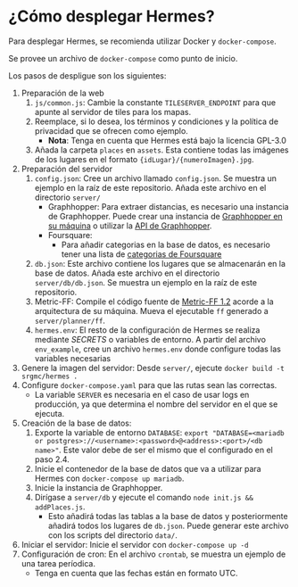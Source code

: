 # ¿Cómo desplegar Hermes?

Para desplegar Hermes, se recomienda utilizar Docker y `docker-compose`.

Se provee un archivo de `docker-compose` como punto de inicio.

Los pasos de despligue son los siguientes:

1. Preparación de la web
    1. `js/common.js`: Cambie la constante `TILESERVER_ENDPOINT` para que apunte al servidor de tiles para los mapas.
    2. Reemplace, si lo desea, los términos y condiciones y la política de privacidad que se ofrecen como ejemplo.
        - **Nota**: Tenga en cuenta que Hermes está bajo la licencia GPL-3.0 
    3. Añada la carpeta `places` en `assets`. Esta contiene todas las imágenes de los lugares en el formato `{idLugar}/{numeroImagen}.jpg`.
2. Preparación del servidor
    1. `config.json`: Cree un archivo llamado `config.json`. Se muestra un ejemplo en la raíz de este repositorio. Añada este archivo en el directorio `server/`
        - Graphhopper: Para extraer distancias, es necesario una instancia de Graphhopper. Puede crear una instancia de [Graphhopper en su máquina](https://github.com/graphhopper/graphhopper) o utilizar la [API de Graphhopper](https://www.graphhopper.com/pricing/).
        - Foursquare:
            + Para añadir categorias en la base de datos, es necesario tener una lista de [categorias de Foursquare](https://developer.foursquare.com/docs/build-with-foursquare/categories/)
    2. `db.json`: Este archivo contiene los lugares que se almacenarán en la base de datos. Añada este archivo en el directorio `server/db/db.json`. Se muestra un ejemplo en la raíz de este repositorio.
    3. Metric-FF: Compile el código fuente de [Metric-FF 1.2](https://fai.cs.uni-saarland.de/hoffmann/metric-ff.html) acorde a la arquitectura de su máquina. Mueva el ejecutable `ff` generado a  `server/planner/ff`.
    4. `hermes.env`: El resto de la configuración de Hermes se realiza mediante _SECRETS_ o variables de entorno. A partir del archivo `env_example`, cree un archivo `hermes.env` donde configure todas las variables necesarias
3. Genere la imagen del servidor: Desde `server/`, ejecute `docker build -t srgmc/hermes .`
4. Configure  `docker-compose.yaml` para que las rutas sean las correctas.
    - La variable `SERVER` es necesaria en el caso de usar logs en producción, ya que determina el nombre del servidor en el que se ejecuta.
5. Creación de la base de datos: 
    1. Exporte la variable de entorno `DATABASE`: `export "DATABASE=<mariadb or postgres>://<username>:<password>@<address>:<port>/<db name>"`. Este valor debe de ser el mismo que el configurado en el paso 2.4.
    2. Inicie el contenedor de la base de datos que va a utilizar para Hermes con `docker-compose up mariadb`.
    3. Inicie la instancia de Graphhopper.
    4. Dirígase a `server/db` y ejecute el comando `node init.js && addPlaces.js`. 
        - Esto añadirá todas las tablas a la base de datos y posteriormente añadirá todos los lugares de `db.json`. Puede generar este archivo con los scripts del directorio `data/`.
6. Iniciar el servidor: Inicie el servidor con `docker-compose up -d`
7. Configuración de cron: En el archivo `crontab`, se muestra un ejemplo de una tarea períodica.
    - Tenga en cuenta que las fechas están en formato UTC.